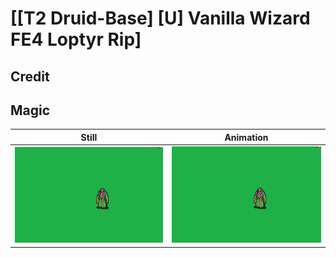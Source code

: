 # [\[T2 Druid-Base\] \[U\] Vanilla Wizard FE4 Loptyr Rip]

## Credit



## Magic

| Still | Animation |
| :---: | :-------: |
| ![Magic still](./Magic_000.png) | ![Magic animation](./Magic.gif) |
